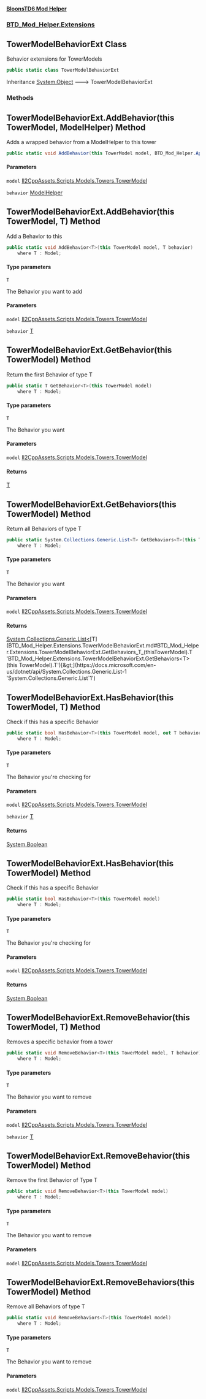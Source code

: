 #### [BloonsTD6 Mod Helper](README.md 'README')
### [BTD_Mod_Helper.Extensions](README.md#BTD_Mod_Helper.Extensions 'BTD_Mod_Helper.Extensions')

## TowerModelBehaviorExt Class

Behavior extensions for TowerModels

```csharp
public static class TowerModelBehaviorExt
```

Inheritance [System.Object](https://docs.microsoft.com/en-us/dotnet/api/System.Object 'System.Object') &#129106; TowerModelBehaviorExt
### Methods

<a name='BTD_Mod_Helper.Extensions.TowerModelBehaviorExt.AddBehavior(thisTowerModel,BTD_Mod_Helper.Api.Helpers.ModelHelper)'></a>

## TowerModelBehaviorExt.AddBehavior(this TowerModel, ModelHelper) Method

Adds a wrapped behavior from a ModelHelper to this tower

```csharp
public static void AddBehavior(this TowerModel model, BTD_Mod_Helper.Api.Helpers.ModelHelper behavior);
```
#### Parameters

<a name='BTD_Mod_Helper.Extensions.TowerModelBehaviorExt.AddBehavior(thisTowerModel,BTD_Mod_Helper.Api.Helpers.ModelHelper).model'></a>

`model` [Il2CppAssets.Scripts.Models.Towers.TowerModel](https://docs.microsoft.com/en-us/dotnet/api/Il2CppAssets.Scripts.Models.Towers.TowerModel 'Il2CppAssets.Scripts.Models.Towers.TowerModel')

<a name='BTD_Mod_Helper.Extensions.TowerModelBehaviorExt.AddBehavior(thisTowerModel,BTD_Mod_Helper.Api.Helpers.ModelHelper).behavior'></a>

`behavior` [ModelHelper](BTD_Mod_Helper.Api.Helpers.ModelHelper.md 'BTD_Mod_Helper.Api.Helpers.ModelHelper')

<a name='BTD_Mod_Helper.Extensions.TowerModelBehaviorExt.AddBehavior_T_(thisTowerModel,T)'></a>

## TowerModelBehaviorExt.AddBehavior<T>(this TowerModel, T) Method

Add a Behavior to this

```csharp
public static void AddBehavior<T>(this TowerModel model, T behavior)
    where T : Model;
```
#### Type parameters

<a name='BTD_Mod_Helper.Extensions.TowerModelBehaviorExt.AddBehavior_T_(thisTowerModel,T).T'></a>

`T`

The Behavior you want to add
#### Parameters

<a name='BTD_Mod_Helper.Extensions.TowerModelBehaviorExt.AddBehavior_T_(thisTowerModel,T).model'></a>

`model` [Il2CppAssets.Scripts.Models.Towers.TowerModel](https://docs.microsoft.com/en-us/dotnet/api/Il2CppAssets.Scripts.Models.Towers.TowerModel 'Il2CppAssets.Scripts.Models.Towers.TowerModel')

<a name='BTD_Mod_Helper.Extensions.TowerModelBehaviorExt.AddBehavior_T_(thisTowerModel,T).behavior'></a>

`behavior` [T](BTD_Mod_Helper.Extensions.TowerModelBehaviorExt.md#BTD_Mod_Helper.Extensions.TowerModelBehaviorExt.AddBehavior_T_(thisTowerModel,T).T 'BTD_Mod_Helper.Extensions.TowerModelBehaviorExt.AddBehavior<T>(this TowerModel, T).T')

<a name='BTD_Mod_Helper.Extensions.TowerModelBehaviorExt.GetBehavior_T_(thisTowerModel)'></a>

## TowerModelBehaviorExt.GetBehavior<T>(this TowerModel) Method

Return the first Behavior of type T

```csharp
public static T GetBehavior<T>(this TowerModel model)
    where T : Model;
```
#### Type parameters

<a name='BTD_Mod_Helper.Extensions.TowerModelBehaviorExt.GetBehavior_T_(thisTowerModel).T'></a>

`T`

The Behavior you want
#### Parameters

<a name='BTD_Mod_Helper.Extensions.TowerModelBehaviorExt.GetBehavior_T_(thisTowerModel).model'></a>

`model` [Il2CppAssets.Scripts.Models.Towers.TowerModel](https://docs.microsoft.com/en-us/dotnet/api/Il2CppAssets.Scripts.Models.Towers.TowerModel 'Il2CppAssets.Scripts.Models.Towers.TowerModel')

#### Returns
[T](BTD_Mod_Helper.Extensions.TowerModelBehaviorExt.md#BTD_Mod_Helper.Extensions.TowerModelBehaviorExt.GetBehavior_T_(thisTowerModel).T 'BTD_Mod_Helper.Extensions.TowerModelBehaviorExt.GetBehavior<T>(this TowerModel).T')

<a name='BTD_Mod_Helper.Extensions.TowerModelBehaviorExt.GetBehaviors_T_(thisTowerModel)'></a>

## TowerModelBehaviorExt.GetBehaviors<T>(this TowerModel) Method

Return all Behaviors of type T

```csharp
public static System.Collections.Generic.List<T> GetBehaviors<T>(this TowerModel model)
    where T : Model;
```
#### Type parameters

<a name='BTD_Mod_Helper.Extensions.TowerModelBehaviorExt.GetBehaviors_T_(thisTowerModel).T'></a>

`T`

The Behavior you want
#### Parameters

<a name='BTD_Mod_Helper.Extensions.TowerModelBehaviorExt.GetBehaviors_T_(thisTowerModel).model'></a>

`model` [Il2CppAssets.Scripts.Models.Towers.TowerModel](https://docs.microsoft.com/en-us/dotnet/api/Il2CppAssets.Scripts.Models.Towers.TowerModel 'Il2CppAssets.Scripts.Models.Towers.TowerModel')

#### Returns
[System.Collections.Generic.List&lt;](https://docs.microsoft.com/en-us/dotnet/api/System.Collections.Generic.List-1 'System.Collections.Generic.List`1')[T](BTD_Mod_Helper.Extensions.TowerModelBehaviorExt.md#BTD_Mod_Helper.Extensions.TowerModelBehaviorExt.GetBehaviors_T_(thisTowerModel).T 'BTD_Mod_Helper.Extensions.TowerModelBehaviorExt.GetBehaviors<T>(this TowerModel).T')[&gt;](https://docs.microsoft.com/en-us/dotnet/api/System.Collections.Generic.List-1 'System.Collections.Generic.List`1')

<a name='BTD_Mod_Helper.Extensions.TowerModelBehaviorExt.HasBehavior_T_(thisTowerModel,T)'></a>

## TowerModelBehaviorExt.HasBehavior<T>(this TowerModel, T) Method

Check if this has a specific Behavior

```csharp
public static bool HasBehavior<T>(this TowerModel model, out T behavior)
    where T : Model;
```
#### Type parameters

<a name='BTD_Mod_Helper.Extensions.TowerModelBehaviorExt.HasBehavior_T_(thisTowerModel,T).T'></a>

`T`

The Behavior you're checking for
#### Parameters

<a name='BTD_Mod_Helper.Extensions.TowerModelBehaviorExt.HasBehavior_T_(thisTowerModel,T).model'></a>

`model` [Il2CppAssets.Scripts.Models.Towers.TowerModel](https://docs.microsoft.com/en-us/dotnet/api/Il2CppAssets.Scripts.Models.Towers.TowerModel 'Il2CppAssets.Scripts.Models.Towers.TowerModel')

<a name='BTD_Mod_Helper.Extensions.TowerModelBehaviorExt.HasBehavior_T_(thisTowerModel,T).behavior'></a>

`behavior` [T](BTD_Mod_Helper.Extensions.TowerModelBehaviorExt.md#BTD_Mod_Helper.Extensions.TowerModelBehaviorExt.HasBehavior_T_(thisTowerModel,T).T 'BTD_Mod_Helper.Extensions.TowerModelBehaviorExt.HasBehavior<T>(this TowerModel, T).T')

#### Returns
[System.Boolean](https://docs.microsoft.com/en-us/dotnet/api/System.Boolean 'System.Boolean')

<a name='BTD_Mod_Helper.Extensions.TowerModelBehaviorExt.HasBehavior_T_(thisTowerModel)'></a>

## TowerModelBehaviorExt.HasBehavior<T>(this TowerModel) Method

Check if this has a specific Behavior

```csharp
public static bool HasBehavior<T>(this TowerModel model)
    where T : Model;
```
#### Type parameters

<a name='BTD_Mod_Helper.Extensions.TowerModelBehaviorExt.HasBehavior_T_(thisTowerModel).T'></a>

`T`

The Behavior you're checking for
#### Parameters

<a name='BTD_Mod_Helper.Extensions.TowerModelBehaviorExt.HasBehavior_T_(thisTowerModel).model'></a>

`model` [Il2CppAssets.Scripts.Models.Towers.TowerModel](https://docs.microsoft.com/en-us/dotnet/api/Il2CppAssets.Scripts.Models.Towers.TowerModel 'Il2CppAssets.Scripts.Models.Towers.TowerModel')

#### Returns
[System.Boolean](https://docs.microsoft.com/en-us/dotnet/api/System.Boolean 'System.Boolean')

<a name='BTD_Mod_Helper.Extensions.TowerModelBehaviorExt.RemoveBehavior_T_(thisTowerModel,T)'></a>

## TowerModelBehaviorExt.RemoveBehavior<T>(this TowerModel, T) Method

Removes a specific behavior from a tower

```csharp
public static void RemoveBehavior<T>(this TowerModel model, T behavior)
    where T : Model;
```
#### Type parameters

<a name='BTD_Mod_Helper.Extensions.TowerModelBehaviorExt.RemoveBehavior_T_(thisTowerModel,T).T'></a>

`T`

The Behavior you want to remove
#### Parameters

<a name='BTD_Mod_Helper.Extensions.TowerModelBehaviorExt.RemoveBehavior_T_(thisTowerModel,T).model'></a>

`model` [Il2CppAssets.Scripts.Models.Towers.TowerModel](https://docs.microsoft.com/en-us/dotnet/api/Il2CppAssets.Scripts.Models.Towers.TowerModel 'Il2CppAssets.Scripts.Models.Towers.TowerModel')

<a name='BTD_Mod_Helper.Extensions.TowerModelBehaviorExt.RemoveBehavior_T_(thisTowerModel,T).behavior'></a>

`behavior` [T](BTD_Mod_Helper.Extensions.TowerModelBehaviorExt.md#BTD_Mod_Helper.Extensions.TowerModelBehaviorExt.RemoveBehavior_T_(thisTowerModel,T).T 'BTD_Mod_Helper.Extensions.TowerModelBehaviorExt.RemoveBehavior<T>(this TowerModel, T).T')

<a name='BTD_Mod_Helper.Extensions.TowerModelBehaviorExt.RemoveBehavior_T_(thisTowerModel)'></a>

## TowerModelBehaviorExt.RemoveBehavior<T>(this TowerModel) Method

Remove the first Behavior of Type T

```csharp
public static void RemoveBehavior<T>(this TowerModel model)
    where T : Model;
```
#### Type parameters

<a name='BTD_Mod_Helper.Extensions.TowerModelBehaviorExt.RemoveBehavior_T_(thisTowerModel).T'></a>

`T`

The Behavior you want to remove
#### Parameters

<a name='BTD_Mod_Helper.Extensions.TowerModelBehaviorExt.RemoveBehavior_T_(thisTowerModel).model'></a>

`model` [Il2CppAssets.Scripts.Models.Towers.TowerModel](https://docs.microsoft.com/en-us/dotnet/api/Il2CppAssets.Scripts.Models.Towers.TowerModel 'Il2CppAssets.Scripts.Models.Towers.TowerModel')

<a name='BTD_Mod_Helper.Extensions.TowerModelBehaviorExt.RemoveBehaviors_T_(thisTowerModel)'></a>

## TowerModelBehaviorExt.RemoveBehaviors<T>(this TowerModel) Method

Remove all Behaviors of type T

```csharp
public static void RemoveBehaviors<T>(this TowerModel model)
    where T : Model;
```
#### Type parameters

<a name='BTD_Mod_Helper.Extensions.TowerModelBehaviorExt.RemoveBehaviors_T_(thisTowerModel).T'></a>

`T`

The Behavior you want to remove
#### Parameters

<a name='BTD_Mod_Helper.Extensions.TowerModelBehaviorExt.RemoveBehaviors_T_(thisTowerModel).model'></a>

`model` [Il2CppAssets.Scripts.Models.Towers.TowerModel](https://docs.microsoft.com/en-us/dotnet/api/Il2CppAssets.Scripts.Models.Towers.TowerModel 'Il2CppAssets.Scripts.Models.Towers.TowerModel')